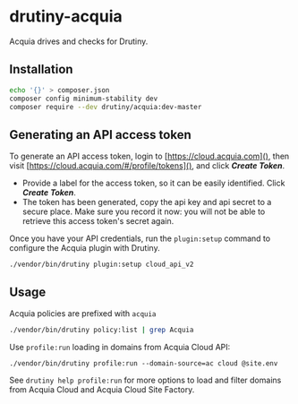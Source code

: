 # drutiny-acquia
Acquia drives and checks for Drutiny.

## Installation

```bash
echo '{}' > composer.json
composer config minimum-stability dev
composer require --dev drutiny/acquia:dev-master
```

## Generating an API access token

To generate an API access token, login to [https://cloud.acquia.com](), then visit [https://cloud.acquia.com/#/profile/tokens](), and click ***Create Token***.

* Provide a label for the access token, so it can be easily identified. Click ***Create Token***.
* The token has been generated, copy the api key and api secret to a secure place. Make sure you record it now: you will not be able to retrieve this access token's secret again.

Once you have your API credentials, run the `plugin:setup` command to configure
the Acquia plugin with Drutiny.

```
./vendor/bin/drutiny plugin:setup cloud_api_v2
```

## Usage
Acquia policies are prefixed with `acquia`

```bash
./vendor/bin/drutiny policy:list | grep Acquia
```

Use `profile:run` loading in domains from Acquia Cloud API:

```
./vendor/bin/drutiny profile:run --domain-source=ac cloud @site.env
```

See `drutiny help profile:run` for more options to load and filter domains from
Acquia Cloud and Acquia Cloud Site Factory.
